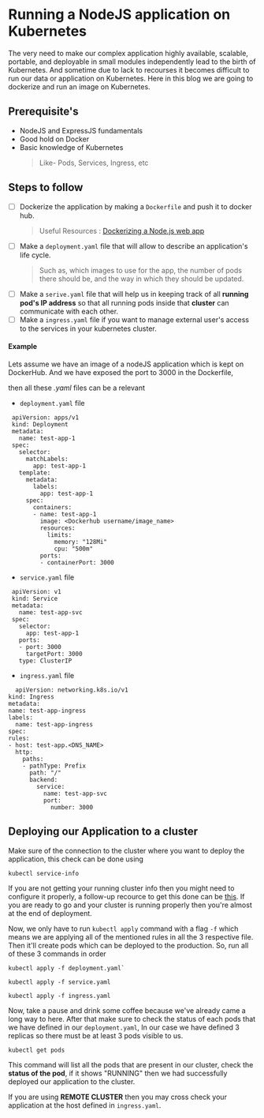 # Running a NodeJS application on Kubernetes
The very need to make our complex application highly available, scalable, portable, and deployable in small modules independently lead to the birth of Kubernetes. And sometime due to lack to recourses it becomes difficult to run our data or application on Kubernetes. Here in this blog we are going to dockerize and run an image on Kubernetes.

## Prerequisite's
- NodeJS and ExpressJS fundamentals
- Good hold on Docker
- Basic knowledge of Kubernetes
  > Like- Pods, Services, Ingress, etc

## Steps to follow 
- [ ] Dockerize the application by making a `Dockerfile` and push it to docker hub.
  > Useful Resources : [Dockerizing a Node.js web app](https://nodejs.org/en/docs/guides/nodejs-docker-webapp/)
- [ ] Make a `deployment.yaml` file that will allow to describe an application's life cycle. 
  > Such as, which images to use for the app, the number of pods there should be, and the way in which they should be updated.
- [ ] Make a `serive.yaml` file that will help us in keeping track of all **running pod's IP address** so that all running pods inside that **cluster** can communicate with each other.
- [ ] Make a `ingress.yaml` file if you want to manage external user's access to the services in your kubernetes cluster.

#### Example 
   Lets assume we have an image of a nodeJS application which is kept on DockerHub. And we have exposed the port to 3000 in the Dockerfile,
   
   then all these *.yaml* files can be a relevant 
   
-   `deployment.yaml` file
   
   ```
    apiVersion: apps/v1
    kind: Deployment
    metadata:
      name: test-app-1
    spec:
      selector:
        matchLabels:
          app: test-app-1
      template:
        metadata:
          labels:
            app: test-app-1
        spec:
          containers:
          - name: test-app-1
            image: <Dockerhub username/image_name>
            resources:
              limits:
                memory: "128Mi"
                cpu: "500m"
            ports:
            - containerPort: 3000
  ```
  
-   `service.yaml` file
   
   ```
    apiVersion: v1
    kind: Service
    metadata:
      name: test-app-svc
    spec:
      selector:
        app: test-app-1
      ports:
      - port: 3000
        targetPort: 3000
      type: ClusterIP  
  ```
  
 -  `ingress.yaml` file
 
  ```
    apiVersion: networking.k8s.io/v1
kind: Ingress
metadata:
  name: test-app-ingress
  labels:
    name: test-app-ingress
spec:
  rules:
  - host: test-app.<DNS_NAME>
    http:
      paths:
      - pathType: Prefix
        path: "/"
        backend:
          service:
            name: test-app-svc
            port: 
              number: 3000
```
 
## Deploying our Application to a cluster
Make sure of the connection to the cluster where you want to deploy the application, this check can be done using 
```
kubectl service-info
```
If you are not getting your running cluster info then you might need to configure it properly, a follow-up recource to get this done can be [this](https://kubernetes.io/docs/tasks/access-application-cluster/access-cluster/).
If you are ready to go and your cluster is running properly then you're almost at the end of deployment. 

Now, we only have to run `kubectl apply` command with a flag `-f` which means we are applying all of the mentioned rules in all the 3 respective file. Then it'll create pods  which can be deployed to the production.
So, run all of these 3 commands in order 
```
kubectl apply -f deployment.yaml`
```
```
kubectl apply -f service.yaml
```
```
kubectl apply -f ingress.yaml
```

Now, take a pause and drink some coffee because we've already came a long way to here. After that make sure to check the status of each pods that we have defined in our `deployment.yaml`, In our case we have defined 3 replicas so there must be at least 3 pods visible to us.  
```
kubectl get pods
```
This command will list all the pods that are present in our cluster, check the **status of the pod**, if it shows "RUNNING" then we had successfully deployed our application to the cluster. 

If you are using **REMOTE CLUSTER** then you may cross check your application at the host defined in `ingress.yaml`.
